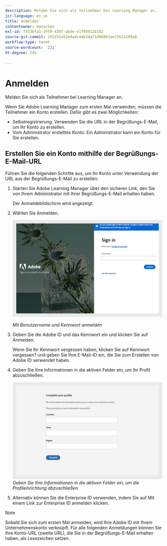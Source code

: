 ```yaml
---
description: Melden Sie sich als Teilnehmer bei Learning Manager an.
jcr-language: en_us
title: Anmelden
contentowner: manochan
exl-id: f553bfa1-29f0-420f-abde-e1f65612b182
source-git-commit: 291d32a92e4adc44b2da71d980b2ae7261a189a0
workflow-type: tm+mt
source-wordcount: '221'
ht-degree: 24%

---
```


# Anmelden

Melden Sie sich als Teilnehmer bei Learning Manager an.

Wenn Sie Adobe Learning Manager zum ersten Mal verwenden, müssen die Teilnehmer ein Konto erstellen. Dafür gibt es zwei Möglichkeiten:

* Selbstregistrierung: Verwenden Sie die URL in der Begrüßungs-E-Mail, um Ihr Konto zu erstellen.
* Vom Administrator erstelltes Konto: Ein Administrator kann ein Konto für Sie erstellen.

## Erstellen Sie ein Konto mithilfe der Begrüßungs-E-Mail-URL

Führen Sie die folgenden Schritte aus, um Ihr Konto unter Verwendung der URL aus der Begrüßungs-E-Mail zu erstellen:

1. Starten Sie Adobe Learning Manager über den sicheren Link, den Sie von Ihrem Administrator mit Ihrer Begrüßungs-E-Mail erhalten haben.

   Der Anmeldebildschirm wird angezeigt.

1. Wählen Sie Anmelden.

   ![](assets/login-page.png)

   *Mit Benutzername und Kennwort anmelden*

1. Geben Sie die Adobe ID und das Kennwort ein und klicken Sie auf Anmelden.

   Wenn Sie Ihr Kennwort vergessen haben, klicken Sie auf Kennwort vergessen? und geben Sie Ihre E-Mail-ID ein, die Sie zum Erstellen von Adobe ID verwendet haben.

   <!--
   If you do not have an Adobe ID, [click here](../../../manage-account.md) to learn how to create an Adobe ID.
   -->

1. Geben Sie Ihre Informationen in die aktiven Felder ein, um Ihr Profil abzuschließen.

   ![](assets/complete-the-profile.png)
   _Geben Sie Ihre Informationen in die aktiven Felder ein, um die Profileinrichtung abzuschließen_

1. Alternativ können Sie die Enterprise ID verwenden, indem Sie auf Mit einem Link zur Enterprise ID anmelden klicken.

>[!NOTE]
>
>Sobald Sie sich zum ersten Mal anmelden, wird Ihre Adobe ID mit Ihrem Unternehmenskonto verknüpft. Für alle folgenden Anmeldungen können Sie Ihre Konto-URL (zweite URL), die Sie in der Begrüßungs-E-Mail erhalten haben, als Lesezeichen setzen.
